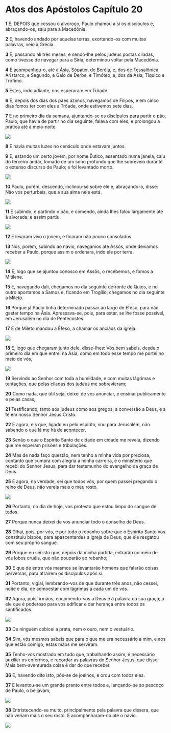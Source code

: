 # Atos dos Apóstolos Capítulo 20

**1** 	E, DEPOIS que cessou o alvoroço, Paulo chamou a si os discípulos e, abraçando-os, saiu para a Macedônia.

**2** 	E, havendo andado por aquelas terras, exortando-os com muitas palavras, veio à Grécia.

**3** 	E, passando ali três meses, e sendo-lhe pelos judeus postas ciladas, como tivesse de navegar para a Síria, determinou voltar pela Macedônia.

**4** 	E acompanhou-o, até à Ásia, Sópater, de Beréia, e, dos de Tessalônica, Aristarco, e Segundo, e Gaio de Derbe, e Timóteo, e, dos da Ásia, Tíquico e Trófimo.

**5** 	Estes, indo adiante, nos esperaram em Trôade.

**6** 	E, depois dos dias dos pães ázimos, navegamos de Filipos, e em cinco dias fomos ter com eles a Trôade, onde estivemos sete dias.

**7** 	E no primeiro dia da semana, ajuntando-se os discípulos para partir o pão, Paulo, que havia de partir no dia seguinte, falava com eles; e prolongou a prática até à meia-noite.

![](../Images/SweetPublishing/44-20-1.jpg) 

**8** 	E havia muitas luzes no cenáculo onde estavam juntos.

**9** 	E, estando um certo jovem, por nome Êutico, assentado numa janela, caiu do terceiro andar, tomado de um sono profundo que lhe sobreveio durante o extenso discurso de Paulo; e foi levantado morto.

![](../Images/SweetPublishing/44-20-2.jpg) 

**10** 	Paulo, porém, descendo, inclinou-se sobre ele e, abraçando-o, disse: Não vos perturbeis, que a sua alma nele está.

![](../Images/SweetPublishing/44-20-3.jpg) 

**11** 	E subindo, e partindo o pão, e comendo, ainda lhes falou largamente até à alvorada; e assim partiu.

![](../Images/SweetPublishing/44-20-4.jpg) 

**12** 	E levaram vivo o jovem, e ficaram não pouco consolados.

**13** 	Nós, porém, subindo ao navio, navegamos até Assôs, onde devíamos receber a Paulo, porque assim o ordenara, indo ele por terra.

![](../Images/SweetPublishing/44-20-5.jpg) 

**14** 	E, logo que se ajuntou conosco em Assôs, o recebemos, e fomos a Mitilene.

**15** 	E, navegando dali, chegamos no dia seguinte defronte de Quios, e no outro aportamos a Samos e, ficando em Trogílio, chegamos no dia seguinte a Mileto.

**16** 	Porque já Paulo tinha determinado passar ao largo de Éfeso, para não gastar tempo na Ásia. Apressava-se, pois, para estar, se lhe fosse possível, em Jerusalém no dia de Pentecostes.

**17** 	E de Mileto mandou a Éfeso, a chamar os anciãos da igreja.

![](../Images/SweetPublishing/44-20-6.jpg) 

**18** 	E, logo que chegaram junto dele, disse-lhes: Vós bem sabeis, desde o primeiro dia em que entrei na Ásia, como em todo esse tempo me portei no meio de vós,

![](../Images/SweetPublishing/44-20-7.jpg) 

**19** 	Servindo ao Senhor com toda a humildade, e com muitas lágrimas e tentações, que pelas ciladas dos judeus me sobrevieram;

**20** 	Como nada, que útil seja, deixei de vos anunciar, e ensinar publicamente e pelas casas,

**21** 	Testificando, tanto aos judeus como aos gregos, a conversão a Deus, e a fé em nosso Senhor Jesus Cristo.

**22** 	E agora, eis que, ligado eu pelo espírito, vou para Jerusalém, não sabendo o que lá me há de acontecer,

**23** 	Senão o que o Espírito Santo de cidade em cidade me revela, dizendo que me esperam prisões e tribulações.

**24** 	Mas de nada faço questão, nem tenho a minha vida por preciosa, contanto que cumpra com alegria a minha carreira, e o ministério que recebi do Senhor Jesus, para dar testemunho do evangelho da graça de Deus.

**25** 	E agora, na verdade, sei que todos vós, por quem passei pregando o reino de Deus, não vereis mais o meu rosto.

![](../Images/SweetPublishing/44-20-8.jpg) 

**26** 	Portanto, no dia de hoje, vos protesto que estou limpo do sangue de todos.

**27** 	Porque nunca deixei de vos anunciar todo o conselho de Deus.

**28** 	Olhai, pois, por vós, e por todo o rebanho sobre que o Espírito Santo vos constituiu bispos, para apascentardes a igreja de Deus, que ele resgatou com seu próprio sangue.

**29** 	Porque eu sei isto que, depois da minha partida, entrarão no meio de vós lobos cruéis, que não pouparão ao rebanho;

**30** 	E que de entre vós mesmos se levantarão homens que falarão coisas perversas, para atraírem os discípulos após si.

**31** 	Portanto, vigiai, lembrando-vos de que durante três anos, não cessei, noite e dia, de admoestar com lágrimas a cada um de vós.

**32** 	Agora, pois, irmãos, encomendo-vos a Deus e à palavra da sua graça; a ele que é poderoso para vos edificar e dar herança entre todos os santificados.

![](../Images/SweetPublishing/44-20-10.jpg) 

**33** 	De ninguém cobicei a prata, nem o ouro, nem o vestuário.

**34** 	Sim, vós mesmos sabeis que para o que me era necessário a mim, e aos que estão comigo, estas mãos me serviram.

**35** 	Tenho-vos mostrado em tudo que, trabalhando assim, é necessário auxiliar os enfermos, e recordar as palavras do Senhor Jesus, que disse: Mais bem-aventurada coisa é dar do que receber.

**36** 	E, havendo dito isto, pôs-se de joelhos, e orou com todos eles.

**37** 	E levantou-se um grande pranto entre todos e, lançando-se ao pescoço de Paulo, o beijavam,

![](../Images/SweetPublishing/44-20-11.jpg) 

**38** 	Entristecendo-se muito, principalmente pela palavra que dissera, que não veriam mais o seu rosto. E acompanharam-no até o navio.

![](../Images/SweetPublishing/44-20-9.jpg) 

